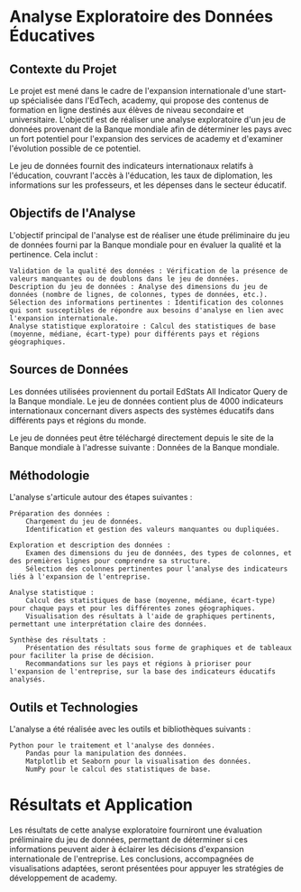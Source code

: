 # Analyse Exploratoire des Données Éducatives

## Contexte du Projet

Le projet est mené dans le cadre de l'expansion internationale d'une start-up spécialisée dans l'EdTech, academy, qui propose des contenus de formation en ligne destinés aux élèves de niveau secondaire et universitaire. L'objectif est de réaliser une analyse exploratoire d'un jeu de données provenant de la Banque mondiale afin de déterminer les pays avec un fort potentiel pour l'expansion des services de academy et d'examiner l'évolution possible de ce potentiel.

Le jeu de données fournit des indicateurs internationaux relatifs à l'éducation, couvrant l'accès à l'éducation, les taux de diplomation, les informations sur les professeurs, et les dépenses dans le secteur éducatif.

## Objectifs de l'Analyse

L'objectif principal de l'analyse est de réaliser une étude préliminaire du jeu de données fourni par la Banque mondiale pour en évaluer la qualité et la pertinence. Cela inclut :

    Validation de la qualité des données : Vérification de la présence de valeurs manquantes ou de doublons dans le jeu de données.
    Description du jeu de données : Analyse des dimensions du jeu de données (nombre de lignes, de colonnes, types de données, etc.).
    Sélection des informations pertinentes : Identification des colonnes qui sont susceptibles de répondre aux besoins d'analyse en lien avec l'expansion internationale.
    Analyse statistique exploratoire : Calcul des statistiques de base (moyenne, médiane, écart-type) pour différents pays et régions géographiques.

## Sources de Données

Les données utilisées proviennent du portail EdStats All Indicator Query de la Banque mondiale. Le jeu de données contient plus de 4000 indicateurs internationaux concernant divers aspects des systèmes éducatifs dans différents pays et régions du monde.

Le jeu de données peut être téléchargé directement depuis le site de la Banque mondiale à l'adresse suivante : Données de la Banque mondiale.

## Méthodologie

L'analyse s'articule autour des étapes suivantes :

    Préparation des données :
        Chargement du jeu de données.
        Identification et gestion des valeurs manquantes ou dupliquées.

    Exploration et description des données :
        Examen des dimensions du jeu de données, des types de colonnes, et des premières lignes pour comprendre sa structure.
        Sélection des colonnes pertinentes pour l'analyse des indicateurs liés à l'expansion de l'entreprise.

    Analyse statistique :
        Calcul des statistiques de base (moyenne, médiane, écart-type) pour chaque pays et pour les différentes zones géographiques.
        Visualisation des résultats à l'aide de graphiques pertinents, permettant une interprétation claire des données.

    Synthèse des résultats :
        Présentation des résultats sous forme de graphiques et de tableaux pour faciliter la prise de décision.
        Recommandations sur les pays et régions à prioriser pour l'expansion de l'entreprise, sur la base des indicateurs éducatifs analysés.

## Outils et Technologies

L'analyse a été réalisée avec les outils et bibliothèques suivants :

    Python pour le traitement et l'analyse des données.
        Pandas pour la manipulation des données.
        Matplotlib et Seaborn pour la visualisation des données.
        NumPy pour le calcul des statistiques de base.

# Résultats et Application

Les résultats de cette analyse exploratoire fourniront une évaluation préliminaire du jeu de données, permettant de déterminer si ces informations peuvent aider à éclairer les décisions d'expansion internationale de l'entreprise. Les conclusions, accompagnées de visualisations adaptées, seront présentées pour appuyer les stratégies de développement de academy.
